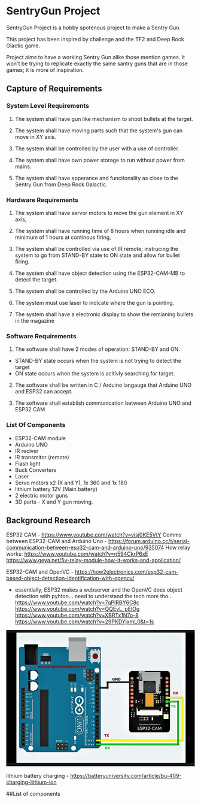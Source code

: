# SentryGun Project

SentryGun Project is a hobby spotenous project to make a Sentry Gun.

This project has been inspired by challenge and the TF2 and Deep Rock Glactic game.

Project aims to have a working Sentry Gun alike those mention games.
It won't be trying to replicate exactly the same santry guns that are in those games; it is more of inspiration.

## Capture of Requirements

### System Level Requirements

1. The system shall have gun like mechanism to shoot bullets at the target.

2. The system shall have moving parts such that the system's gun can move in XY axis.

3. The system shall be controlled by the user with a use of controller.

4. The system shall have own power storage to run without power from mains.

5. The system shall have apperance and functionality as close to the Sentry Gun from Deep Rock Galactic.

### Hardware Requirements

1. The system shall have servor motors to move the gun element in XY axis,

2. The system shall have running time of 8 hours when running idle and minimum of 1 hours at continous firing,

3. The system shall be controlled via use of IR remote; instrucing the system to go from STAND-BY state to ON state and allow for bullet firing.

4. The system shall have object detection using the ESP32-CAM-MB to detect the target.

5. The system shall be controlled by the Arduino UNO ECO.

6. The system must use laser to indicate where the gun is pointing.

7. The system shall have a electronic display to show the remianing bullets in the magazine

### Software Requirements

1. The software shall have 2 modes of operation: STAND-BY and ON.
- STAND-BY state occurs when the system is not trying to detect the target 
- ON state occurs when the system is acitivly searching for target.

2. The software shall be written in C / Arduino langauge that Arduino UNO and ESP32 can accept.

3. The software shall establish communication between Arduino UNO and ESP32 CAM



### List Of Components

- ESP32-CAM module 
- Arduino UNO 
- IR reciver
- IR transmitor (remote)
- Flash light
- Buck Converters
- Laser 
- Servo motors x2 (X and Y), 1x 360 and 1x 180
- lithium battery 12V (Main battery)
- 2 electric motor guns		
- 3D parts - X and Y gun moving.



## Background Research
ESP32 CAM - https://www.youtube.com/watch?v=visj0KE5VtY
Comms between ESP32-CAM and Arduino Uno - https://forum.arduino.cc/t/serial-communication-between-esp32-cam-and-arduino-uno/935074
How relay works:
https://www.youtube.com/watch?v=n594CkrP6xE
https://www.geya.net/5v-relay-module-how-it-works-and-application/

ESP32-CAM and OpenVC - https://how2electronics.com/esp32-cam-based-object-detection-identification-with-opencv/
- essentially, ESP32 makes a webserver and the OpenVC does object detection with pyhton... need to understand the tech more tho...
https://www.youtube.com/watch?v=7qPIRBY6C8c
https://www.youtube.com/watch?v=QQEvL_pElOg
https://www.youtube.com/watch?v=XBRTx1N7o-8
https://www.youtube.com/watch?v=29PKDYjxmL0&t=1s

![](/Imgs/Serial%20connection%20ATMEGA328%20%26%20ESP-32%20CAM%20.png)

lithium battery charging - https://batteryuniversity.com/article/bu-409-charging-lithium-ion

##List of components


